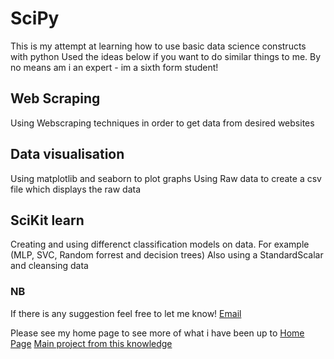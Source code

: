 # SciPy
This is my attempt at learning how to use basic data science constructs with python
Used the ideas below if you want to do similar things to me. By no means am i an expert - im a sixth form student!

## Web Scraping

Using Webscraping techniques in order to get data from desired websites

## Data visualisation

Using matplotlib and seaborn to plot graphs
Using Raw data to create a csv file which displays the raw data
 
## SciKit learn

Creating and using differenct classification models on data. For example (MLP, SVC, Random forrest and decision trees)
Also using a StandardScalar and cleansing data

### NB

If there is any suggestion feel free to let me know!
[Email](adamo.mark25@gmail.com)

Please see my home page to see more of what i have been up to
[Home Page](https://github.com/Theocat321/)
[Main project from this knowledge](https://github.com/Theocat321/CarPriceClassifier)
